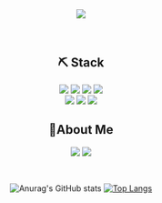 



<div align="center">
<img src="https://capsule-render.vercel.app/api?type=soft&color=A2BBD1&height=200&section=header&text=I'm%20seojun&desc=&animation=blink&fontColor=FFFFFF&fontAlign=70&descAlign=90&descAlignY=70&fontSize=90" /><br><br><br>

## ⛏️ Stack

<div>
<img src="https://img.shields.io/badge/html5-%23E34F26.svg?&style=for-the-badge&logo=html5&logoColor=white" />
<img src="https://img.shields.io/badge/css3-%231572B6.svg?&style=for-the-badge&logo=css3&logoColor=white" />
<img src="https://img.shields.io/badge/javascript-%23F7DF1E.svg?&style=for-the-badge&logo=javascript&logoColor=black" />
<img src="https://img.shields.io/badge/typescript-%23007ACC.svg?style=for-the-badge&logo=typescript&logoColor=white"><br>
<img src="https://img.shields.io/badge/react-%2361DAFB.svg?&style=for-the-badge&logo=react&logoColor=black" />
<img src="https://img.shields.io/badge/redux-%23764ABC.svg?&style=for-the-badge&logo=redux&logoColor=white" />
<img src="https://img.shields.io/badge/Recoil-FD2251?style=for-the-badge&logo=Recoil&logoColor=white%22/%3E" />

</div>

## 📌About Me
<a href="https://velog.io/@sj_yun" target="_blank"><img src="https://img.shields.io/badge/Velog-20c997?style=for-the-badge&logo=Vimeo&logoColor=white"/></a>
<a href="mailto:pcohad12@gmail.com" target="_blank"><img src="https://img.shields.io/badge/gmail-%23EA4335.svg?&style=for-the-badge&logo=gmail&logoColor=white" /></a>


<br />


![Anurag's GitHub stats](https://github-readme-stats.vercel.app/api?username=junny97&show_icons=true&theme=transparent)
[![Top Langs](https://github-readme-stats.vercel.app/api/top-langs/?username=junny97&layout=compact)](https://github.com/깃minyuet/github-readme-stats)
</div>
